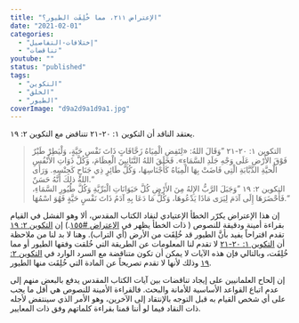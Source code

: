 ```yaml
---
title: "الإعتراض ٢١١، مما خُلِقَت الطيور؟"
date: "2021-02-01"
categories: 
  - "إختلافات-التفاصيل"
  - "تناقضات"
youtube: ""
status: "published"
tags: 
  - "التكوين"
  - "الخلق"
  - "الطيور"
coverImage: "d9a2d9a1d9a1.jpg"
---
```


يعتقد الناقد أن التكوين ١: ٢٠-٢١ تتناقض مع التكوين ٢: ١٩.

> التكوين ١: ٢٠-٢١ ”وَقَالَ اللهُ: «لِتَفِضِ الْمِيَاهُ زَحَّافَاتٍ ذَاتَ نَفْسٍ حَيَّةٍ، وَلْيَطِرْ طَيْرٌ فَوْقَ الأَرْضِ عَلَى وَجْهِ جَلَدِ السَّمَاءِ». فَخَلَقَ اللهُ التَّنَانِينَ الْعِظَامَ، وَكُلَّ ذَوَاتِ الأَنْفُسِ الْحيَّةِ الدَّبَّابَةِ الْتِى فَاضَتْ بِهَا الْمِيَاهُ كَأَجْنَاسِهَا، وَكُلَّ طَائِرٍ ذِي جَنَاحٍ كَجِنْسِهِ. وَرَأَى اللهُ ذلِكَ أَنَّهُ حَسَنٌ.“  
> التكوين ٢: ١٩ ”وَجَبَلَ الرَّبُّ الإِلهُ مِنَ الأَرْضِ كُلَّ حَيَوَانَاتِ الْبَرِّيَّةِ وَكُلَّ طُيُورِ السَّمَاءِ، فَأَحْضَرَهَا إِلَى آدَمَ لِيَرَى مَاذَا يَدْعُوهَا، وَكُلُّ مَا دَعَا بِهِ آدَمُ ذَاتَ نَفْسٍ حَيَّةٍ فَهُوَ اسْمُهَا.“

إن هذا الإعتراض يكرّر الخطأ الإعتيادي لنقاد الكتاب المقدس، ألا وهو الفشل في القيام بقراءة أمينة ودقيقة للنصوص ( ذات الخطأ يظهر في [الإعتراض #١٥٥](https://reasonofhope.com/2020/05/11/objection155/).) إن [التكوين ٢: ١٩](https://biblia.com/books/ar-vandyke/gen2.19) تقدم اقتراحاً يفيد بأنَّ الطيور قد خُلِقَت من الأرض (أي التراب). وهنا لا بد لنا من ملاحظة أن [التكوين ١: ٢٠-٢١](https://biblia.com/books/ar-vandyke/gen1.21-21) لا تقدم لنا المعلومات عن الطريقة التي خُلقت وفقها الطيور أو مما خُلِقَت، وبالتالي فإن هذه الآيات لا يمكن أن تكون متناقضة مع السرد الوارد في [التكوين ٢: ١٩](https://biblia.com/books/ar-vandyke/gen2.19) وذلك لأنها لا تقدم تصريحاً عن المادة التي خُلِقَت منها الطيور.

إن إلحاح العلمانيين على إيجاد تناقضات بين آيات الكتاب المقدس يدفع بالبعض منهم إلى عدم اتباع القواعد الأساسية للأمانة والبحث. فالقراءة الأمينة للنصوص هي أقل ما يجب على أي شخص القيام به قبل التوجه بالإنتقاد إلى الآخرين، وهو الأمر الذي سينتفض لأجله ذات النقاد فيما لو أننا قمنا بقراءة كلماتهم وفق ذات المعايير.
